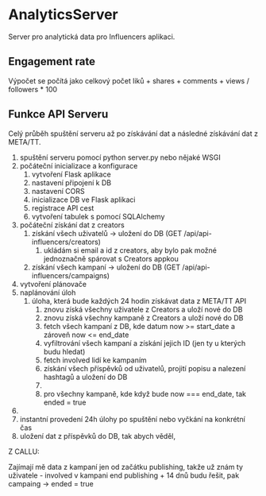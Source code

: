 # AnalyticsServer

Server pro analytická data pro Influencers aplikaci.

## Engagement rate

Výpočet se počítá jako
celkový počet liků + shares + comments + views / followers * 100

## Funkce API Serveru

Celý průběh spuštění serveru až po získávání dat a následné získávání dat z META/TT.

1. spuštění serveru pomocí python server.py nebo nějaké WSGI
2. počáteční inicializace a konfigurace
   1. vytvoření Flask aplikace
   2. nastavení připojení k DB
   3. nastavení CORS
   4. inicializace DB ve Flask aplikaci
   5. registrace API cest
   6. vytvoření tabulek s pomocí SQLAlchemy
3. počáteční získání dat z creators
   1. získání všech uživatelů -> uložení do DB (GET /api/api-influencers/creators)
      1. ukládám si email a id z creators, aby bylo pak možné jednoznačně spárovat s Creators appkou
   2. získání všech kampaní -> uložení do DB (GET /api/api-influencers/campaigns)
4. vytvoření plánovače
5. naplánování úloh <!-- TODO: zde je potřeba to vymyslet důkladně a přesně -->
   1. úloha, která bude každých 24 hodin získávat data z META/TT API
      1. znovu získá všechny uživatele z Creators a uloží nové do DB
      2. znovu získá všechny kampaně z Creators a uloží nové do DB
      3. fetch všech kampaní z DB, kde datum now >= start_date a zároveň now <= end_date
      4. vyfiltrování všech kampaní a získání jejich ID (jen ty u kterých budu hledat)
      5. fetch involved lidí ke kampaním
      6. získání všech příspěvků od uživatelů, projití popisu a nalezení hashtagů a uložení do DB
      7. 
      8. pro všechny kampaně, kde když bude now === end_date, tak ended = true
6. 
   <!-- 1. myslel bych si, že když kampaň bude od např. 10/7 - 20/8, tak bude zahrnuta v 7 i 8 měsíci, takže v době, kdy bude probíhat fetchování z DB, tak se nastaví příznak ended v době, kdy 
   1.  -->
7. <!-- TODO: --> instantní provedení 24h úlohy po spuštění nebo vyčkání na konkrétní čas
8. uložení dat z příspěvků do DB, tak abych věděl,

Z CALLU:

Zajímají mě data z kampaní jen od začátku publishing, takže už znám ty uživatele - involved v kampani
end publishing + 14 dnů budu řešit, pak campaing -> ended = true

<!-- TODO: Dobrá věc je to, že nevím jaká je timezone na serveru, takže časy bude potřeba zkontrolovat -->
